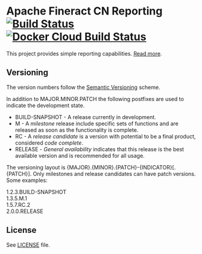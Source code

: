 # Apache Fineract CN Reporting [![Build Status](https://api.travis-ci.com/apache/fineract-cn-reporting.svg?branch=0.1.x)](https://travis-ci.com/apache/fineract-cn-reporting) [![Docker Cloud Build Status](https://img.shields.io/docker/cloud/build/apache/fineract-cn-reporting)](https://hub.docker.com/r/apache/fineract-cn-reporting/builds)

This project provides simple reporting capabilities.
[Read more](https://cwiki.apache.org/confluence/display/FINERACT/Fineract+CN+Project+Structure#FineractCNProjectStructure-reporting).

## Versioning
The version numbers follow the [Semantic Versioning](http://semver.org/) scheme.

In addition to MAJOR.MINOR.PATCH the following postfixes are used to indicate the development state.

* BUILD-SNAPSHOT - A release currently in development. 
* M - A _milestone_ release include specific sets of functions and are released as soon as the functionality is complete.
* RC - A _release candidate_ is a version with potential to be a final product, considered _code complete_.
* RELEASE - _General availability_ indicates that this release is the best available version and is recommended for all usage.

The versioning layout is {MAJOR}.{MINOR}.{PATCH}-{INDICATOR}[.{PATCH}]. Only milestones and release candidates can  have patch versions. Some examples:

1.2.3.BUILD-SNAPSHOT  
1.3.5.M.1  
1.5.7.RC.2  
2.0.0.RELEASE

## License
See [LICENSE](LICENSE) file.
